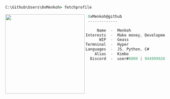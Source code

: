 ```bat
C:\Github\Users\0xMenkoh> fetchprofile
```

<img align="left" src="https://cdn.discordapp.com/attachments/951925116227436624/951928844179345488/a_784207f09bfed6210be3fc12eb6c66d5.gif" width="250" /> 

```csharp
 0xMenkoh@github
 -------------

     Name  -  Menkoh
Interests  -  Make money, Development, Finance
      WIP  -  Geass
Termninal  -  Hyper
Languages  -  JS, Python, C#
    Alias  -  Kimbo
  Discord  -  user#0000 | 944999926662832178
```
